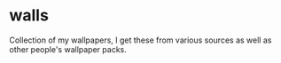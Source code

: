 # walls
Collection of my wallpapers, I get these from various sources as well as other people's wallpaper packs.

